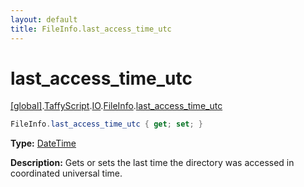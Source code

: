 ```yaml
---
layout: default
title: FileInfo.last_access_time_utc
---
```


# last_access_time_utc

[\[global\]]({{site.baseurl}}/docs/).[TaffyScript]({{site.baseurl}}/docs/TaffyScript/).[IO]({{site.baseurl}}/docs/TaffyScript/IO/).[FileInfo]({{site.baseurl}}/docs/TaffyScript/IO/FileInfo/).[last_access_time_utc]({{site.baseurl}}/docs/TaffyScript/IO/FileInfo/last_access_time_utc/)

```cs
FileInfo.last_access_time_utc { get; set; }
```

**Type:** [DateTime]({{site.baseurl}}/docs/TaffyScript/DateTime)

**Description:** Gets or sets the last time the directory was accessed in coordinated universal time.
